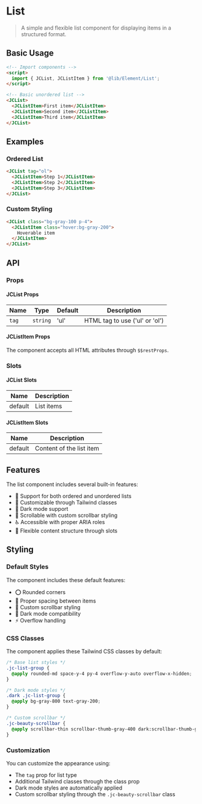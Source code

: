 # List

> A simple and flexible list component for displaying items in a structured format.

## Basic Usage

```html
<!-- Import components -->
<script>
  import { JCList, JCListItem } from '@lib/Element/List';
</script>

<!-- Basic unordered list -->
<JCList>
  <JCListItem>First item</JCListItem>
  <JCListItem>Second item</JCListItem>
  <JCListItem>Third item</JCListItem>
</JCList>
```

## Examples

### Ordered List

```html
<JCList tag="ol">
  <JCListItem>Step 1</JCListItem>
  <JCListItem>Step 2</JCListItem>
  <JCListItem>Step 3</JCListItem>
</JCList>
```

### Custom Styling

```html
<JCList class="bg-gray-100 p-4">
  <JCListItem class="hover:bg-gray-200">
    Hoverable item
  </JCListItem>
</JCList>
```

## API

### Props

#### JCList Props

| Name | Type | Default | Description |
|------|------|---------|-------------|
| `tag` | `string` | 'ul' | HTML tag to use ('ul' or 'ol') |

#### JCListItem Props

The component accepts all HTML attributes through `$$restProps`.

### Slots

#### JCList Slots

| Name | Description |
|------|-------------|
| default | List items |

#### JCListItem Slots

| Name | Description |
|------|-------------|
| default | Content of the list item |

## Features

The list component includes several built-in features:

- 📝 Support for both ordered and unordered lists
- 🎨 Customizable through Tailwind classes
- 🌙 Dark mode support
- 📜 Scrollable with custom scrollbar styling
- ♿ Accessible with proper ARIA roles
- 🔄 Flexible content structure through slots

## Styling

### Default Styles

The component includes these default features:

- ⭕ Rounded corners
- 📏 Proper spacing between items
- 📜 Custom scrollbar styling
- 🌙 Dark mode compatibility
- ⚡ Overflow handling

### CSS Classes

The component applies these Tailwind CSS classes by default:

```css
/* Base list styles */
.jc-list-group {
  @apply rounded-md space-y-4 py-4 overflow-y-auto overflow-x-hidden;
}

/* Dark mode styles */
.dark .jc-list-group {
  @apply bg-gray-800 text-gray-200;
}

/* Custom scrollbar */
.jc-beauty-scrollbar {
  @apply scrollbar-thin scrollbar-thumb-gray-400 dark:scrollbar-thumb-gray-600;
}
```

### Customization

You can customize the appearance using:
- The `tag` prop for list type
- Additional Tailwind classes through the class prop
- Dark mode styles are automatically applied
- Custom scrollbar styling through the `.jc-beauty-scrollbar` class 